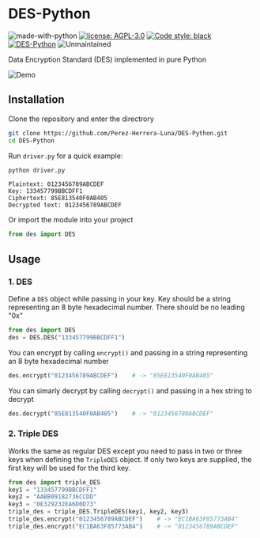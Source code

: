 # DES-Python

![made-with-python](https://img.shields.io/badge/Made%20with-Python%203-1f425f.svg)
[![license: AGPL-3.0](https://img.shields.io/github/license/Perez-Herrera-Luna/DES-Python.svg)](https://github.com/Perez-Herrera-Luna/DES-Python/blob/main/LICENSE)
[![Code style: black](https://img.shields.io/badge/code%20style-black-000000.svg)](https://github.com/psf/black)
[![DES-Python](https://github.com/Perez-Herrera-Luna/DES-Python/actions/workflows/python-app.yml/badge.svg)](https://github.com/Perez-Herrera-Luna/DES-Python/actions/workflows/python-app.yml)
![Unmaintained](http://unmaintained.tech/badge.svg)

Data Encryption Standard (DES) implemented in pure Python

![Demo](https://github.com/user-attachments/assets/dc7d5830-3d71-4a24-a2c4-2e5617c53e9a)

## Installation

Clone the repository and enter the directrory
```bash
git clone https://github.com/Perez-Herrera-Luna/DES-Python.git
cd DES-Python
```
Run `driver.py` for a quick example:
```bash
python driver.py
```
```
Plaintext: 0123456789ABCDEF
Key: 133457799BBCDFF1
Ciphertext: 85E813540F0AB405
Decrypted text: 0123456789ABCDEF
```
Or import the module into your project
```python
from des import DES
```

## Usage

### 1. DES

Define a `DES` object while passing in your key. Key should be a string representing an 8 byte hexadecimal number. There should be no leading "0x"
```python
from des import DES
des = DES.DES("133457799BBCDFF1")
```
You can encrypt by calling `encrypt()` and passing in a string representing an 8 byte hexadecimal number
```python
des.encrypt("0123456789ABCDEF")    # -> "85E813540F0AB405"
```
You can simarly decrypt by calling `decrypt()` and passing in a hex string to decrypt
```python
des.decrypt("85E813540F0AB405")    # -> "0123456789ABCDEF"
```

### 2. Triple DES
Works the same as regular DES except you need to pass in two or three keys when defining the `TripleDES` object. If only two keys are supplied, the first key will be used for the third key.
```python
from des import triple_DES
key1 = "133457799BBCDFF1"
key2 = "AABB09182736CCDD"
key3 = "0E329232EA6D0D73"
triple_des = triple_DES.TripleDES(key1, key2, key3)
triple_des.encrypt("0123456789ABCDEF")    # -> "EC1BA63F85773AB4"
triple_des.encrypt("EC1BA63F85773AB4")    # -> "0123456789ABCDEF"
```
